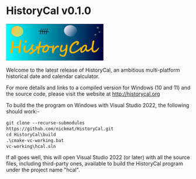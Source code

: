 # HistoryCal v0.1.0

![Glich logo](./images/logo2/logo2.png)

Welcome to the latest release of HistoryCal, an ambitious multi-platform
historical date and calendar calculator.

For more details and links to a compiled version for Windows (10 and 11) and the source code, please visit the website at http://historycal.org

To build the the program on Windows with Visual Studio 2022,
the following should work:-
```
git clone --recurse-submodules https://github.com/nickmat/HistoryCal.git
cd HistoryCal\build
.\cmake-vc-working.bat
vc-working\hcal.sln
```
If all goes well, this will open Visual Studio 2022 (or later)
with all the source files, including third-party ones,
available to build the HistoryCal program under the project name "hcal".
